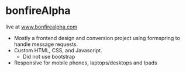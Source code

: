 # bonfireAlpha
live at www.bonfirealpha.com

- Mostly a frontend design and conversion project using formspring to handle message requests. 
- Custom HTML, CSS, and Javascript.
  - Did not use bootstrap
- Responsive for mobile phones, laptops/desktops and Ipads
